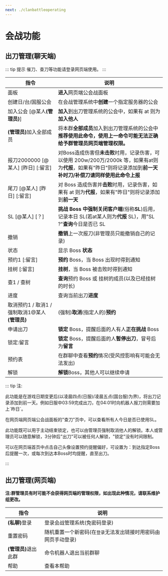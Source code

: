 ```yaml
---
next: ./clanbattleoperating
---
```

# 会战功能

<a-alert type="info" message="提示" show-icon>
<template slot="description">
本页功能仅在<b>会战&实用版、会战版</b>提供。
</template>
</a-alert>
<p></p>
<a-alert type="info" message="提示" show-icon>
<template slot="description">
更多使用上的问题请前往<b><a href="/guide/clanbattleoperating.html">会战功能操作指导</a></b>查看
</template>
</a-alert>

## 出刀管理(聊天端)

::: tip 提示
催刀、查刀等功能请登录网页端使用。
:::


| 指令                 | 说明                                                     |
| ---------------------- | -------------------------------------------------------- |
| 面板                   | <b>进入</b>网页端公会战面板                                           |
| 创建日/台/国服公会           | 在会战管理系统中<b>创建</b>一个指定服务器的公会         |
| 加入公会 \[@某人<b>(管理员)</b>\]     | <b>加入</b>到出刀管理系统的公会中，如果有 at 则为<B>加入他人</B>       |
| <b>(管理员)</b>加入全部成员           | 将本群<b>全部成员</b>加入到出刀管理系统的公会中<br><b>推荐使用此命令，使用上一命令可能无法正确给予群管理员网页端管理权限。</b>                                                         |
| 报刀2000000 \[@某人\] \[昨日\] \[:留言\] | 对Boss造成伤害但<b>未击败</b>时用，记录伤害，可以使用 200w/200万/2000k 等，如果有at则为<b>代报</b>，如果有"昨日"则将记录添加到<b>前一天</b><Badge text="1" type="warning"/><br><b>补时刀/补偿刀请同样使用此命令上报</b> |
| 尾刀 \[@某人\] \[昨日\] \[:留言\] | 对 Boss 造成伤害并<b>击败</b>时用，记录伤害，如果有 at 则为<b>代报</b>，如果有"昨日"则将记录添加到<b>前一天</b><Badge text="1" type="warning"/> |
| SL \[@某人\] \[？\]              | <b>挑战 Boss 中强制关闭客户端</b>(俗称<b>SL</b>)后用，记录本日 SL(若at某人则为<b>代报</b> SL)<Badge text="2" type="warning"/>，用"SL ?"<b>查询</b>今日是否已 SL  |
| 撤销                   | <b>撤销</b>上一次报刀(非管理员只能撤销自己的记录)             |
| 状态                   | 显示 Boss <b>状态</b>                                           |
| 预约1 \[:留言\]       | <b>预约</b> Boss，当 Boss 出现时得到通知                            |
| 挂树 \[:留言\]          | <b>挂树</b>，当 Boss 被击败时得到通知                               |
| 查1 / 查树             | <b>查询</b>预约 Boss 或 挂树的成员(以及已经挂树的时长)  |
|进度|查询当前出刀<b>进度</b>|
| 取消预约1 / 取消1 / 强制取消1@某人 <b>(管理员)</b>      | (强制)<b>取消</b>(指定人的)<b>预约</b>                                                 |
| 申请出刀                | <b>锁定</b> Boss，提醒后面的人有人<b>正在挑战</b> Boss                |
| 锁定:留言               | <b>锁定</b> Boss，提醒后面的人<b>暂停出刀</b>，冒号后为<b>留言</b>           |
|预约表|在群聊中查看<b>预约</b>情况(受风控影响有可能会无法发出)
| 解锁<Badge text="3" type="warning"/>                   | <b>解锁</b>Boss，其他人可以继续申请                           |

::: tip 注:
<p><Badge text="1" type="warning"/>此功能是在游戏日期变更后(以凌晨四点(日服)/凌晨五点(国台服)为界)，将出刀记录添加到前一天。例如日服中03:59完成出刀，在04:01时向机器人报刀则需要加上`昨日`。</p>

<p><Badge text="2" type="warning"/>在网页端网页端公会战面板的"查刀"页中，可以查看所有人今日是否已使用SL。</P> 

<p><Badge text="3" type="warning"/>此功能既可以用于主动结束锁定，也可以由管理员强制取消他人的解锁。本人或管理员可以随意解锁，3分钟后"出刀"可以被任何人解锁，"锁定"没有时间限制。</p>

<p><Badge text="4" type="warning"/>可以在网页端首页中点击自己头像设置预约提醒偏好，可设置为：到达指定Boss后提醒一次，或每次到达本Boss时均提醒，直至出刀。</p>
:::

## 出刀管理(网页端)

<b>注:群管理员有时可能不会获得网页端的管理权限，如出现此种情况，请联系维护组更改。</B>

| 指令  | 说明              |
| ------- | ----------------- |
| <b>(私聊)</b>登录    | 登录会战管理系统(免密码登录) |
| 重置密码 | 随机重置一个新密码(在`登录`无法发出链接时用密码由网页手动登录) |
| <b>(管理员)</B>退出此群 | 命令机器人退出当前群聊 |
| 帮助    | 查看本帮助          |



